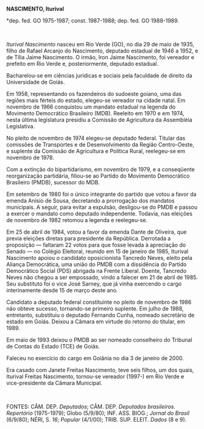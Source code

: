 **NASCIMENTO, Iturival**

\*dep. fed. GO 1975-1987; const. 1987-1988; dep. fed. GO 1988-1989.

 

*Iturival Nascimento* nasceu em Rio Verde (GO), no dia 29 de maio de
1935, filho de Rafael Arcanjo do Nascimento, deputado estadual de 1946 a
1952, e de Tília Jaime Nascimento. O irmão, Iron Jaime Nascimento, foi
vereador e prefeito em Rio Verde e, posteriormente, deputado estadual.

Bacharelou-se em ciências jurídicas e sociais pela faculdade de direito
da Universidade de Goiás.

Em 1958, representando os fazendeiros do sudoeste goiano, uma das
regiões mais férteis do estado, elegeu-se vereador na cidade natal. Em
novembro de 1966 conquistou um mandato estadual na legenda do Movimento
Democrático Brasileiro (MDB). Reeleito em 1970 e em 1974, nesta última
legislatura presidiu a Comissão de Agricultura da Assembléia
Legislativa.

No pleito de novembro de 1974 elegeu-se deputado federal. Titular das
comissões de Transportes e de Desenvolvimento da Região Centro-Oeste, e
suplente da Comissão de Agricultura e Política Rural, reelegeu-se em
novembro de 1978.

Com a extinção do bipartidarismo, em novembro de 1979, e a conseqüente
reorganização partidária, filiou-se ao Partido do Movimento Democrático
Brasileiro (PMDB), sucessor do MDB.

Em setembro de 1980 foi o único integrante do partido que votou a favor
da emenda Anísio de Sousa, decretando a prorrogação dos mandatos
municipais. A seguir, para evitar a expulsão, desligou-se do PMDB e
passou a exercer o mandato como deputado independente. Todavia, nas
eleições de novembro de 1982 retomou a legenda e reelegeu-se.

Em 25 de abril de 1984, votou a favor da emenda Dante de Oliveira, que
previa eleições diretas para presidente da República. Derrotada a
proposição — faltaram 22 votos para que fosse levada à apreciação do
Senado — no Colégio Eleitoral, reunido em 15 de janeiro de 1985,
Iturival Nascimento apoiou o candidato oposicionista Tancredo Neves,
eleito pela Aliança Democrática, uma união do PMDB com a dissidência do
Partido Democrático Social (PDS) abrigada na Frente Liberal. Doente,
Tancredo Neves não chegou a ser empossado, vindo a falecer em 21 de
abril de 1985. Seu substituto foi o vice José Sarney, que já vinha
exercendo o cargo interinamente desde 15 de março deste ano.

Candidato a deputado federal constituinte no pleito de novembro de 1986
não obteve sucesso, tornando-se primeiro suplente. Em julho de 1988,
entretanto, substituiu o deputado Fernando Cunha, nomeado secretário de
estado em Goiás. Deixou a Câmara em virtude do retorno do titular, em
1989.

Em maio de 1993 deixou o PMDB ao ser nomeado conselheiro do Tribunal de
Contas do Estado (TCE) de Goiás.

Faleceu no exercício do cargo em Goiânia no dia 3 de janeiro de 2000.

Era casado com Janete Freitas Nascimento, teve seis filhos, um dos
quais, Iturival Freitas Nascimento, tornou-se vereador (1997-) em Rio
Verde e vice-presidente da Câmara Municipal.

 

FONTES: CÂM. DEP. *Deputados*; CÂM. DEP. *Deputados brasileiros.
Repertório* (1975-1979); Globo (5/9/80); INF. ASS. BIOG.; *Jornal do
Brasil* (6/9/80); NÉRI, S. *16*; *Popular* (4/1/00); TRIB. SUP. ELEIT.
*Dados* (8 e 9).

 
